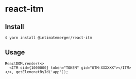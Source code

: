 # react-itm

## Install
```
$ yarn install @intimatemerger/react-itm
```

## Usage
```
ReactDOM.render(<>
  <ITM cid={1000000} token="TOKEN" gid="GTM-XXXXXX"></ITM>
</>, getElemenetById('app'));
```
